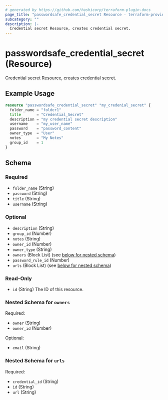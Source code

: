 ```yaml
---
# generated by https://github.com/hashicorp/terraform-plugin-docs
page_title: "passwordsafe_credential_secret Resource - terraform-provider-passwordsafe"
subcategory: ""
description: |-
  Credential secret Resource, creates credential secret.
---
```


# passwordsafe_credential_secret (Resource)

Credential secret Resource, creates credential secret.

## Example Usage

```terraform
resource "passwordsafe_credential_secret" "my_credenial_secret" {
  folder_name = "folder1"
  title       = "Credential_Secret"
  description = "my credential secret description"
  username    = "my_user_name"
  password    = "password_content"
  owner_type  = "User"
  notes       = "My Notes"
  group_id    = 1
}
```

<!-- schema generated by tfplugindocs -->
## Schema

### Required

- `folder_name` (String)
- `password` (String)
- `title` (String)
- `username` (String)

### Optional

- `description` (String)
- `group_id` (Number)
- `notes` (String)
- `owner_id` (Number)
- `owner_type` (String)
- `owners` (Block List) (see [below for nested schema](#nestedblock--owners))
- `password_rule_id` (Number)
- `urls` (Block List) (see [below for nested schema](#nestedblock--urls))

### Read-Only

- `id` (String) The ID of this resource.

<a id="nestedblock--owners"></a>
### Nested Schema for `owners`

Required:

- `owner` (String)
- `owner_id` (Number)

Optional:

- `email` (String)


<a id="nestedblock--urls"></a>
### Nested Schema for `urls`

Required:

- `credential_id` (String)
- `id` (String)
- `url` (String)
